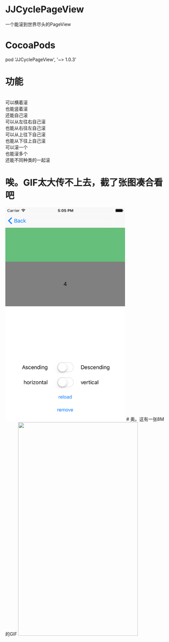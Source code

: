 # JJCyclePageView
一个能滚到世界尽头的PageView
# CocoaPods
 pod 'JJCyclePageView', '~> 1.0.3'
# 功能
<br>可以横着滚
<br>也能竖着滚
<br>还能自己滚
<br>可以从左往右自己滚
<br>也能从右往左自己滚
<br>可以从上往下自己滚
<br>也能从下往上自己滚
<br>可以滚一个
<br>也能滚多个
<br>还能不同种类的一起滚
# 唉。GIF太大传不上去，截了张图凑合看吧
<!--![Alt Text](https://github.com/chinaljw/MyFileRepository/blob/master/Gif/JJPageView_PNG_0.png)-->
<img src="https://github.com/chinaljw/MyFileRepository/blob/master/Gif/JJPageView_PNG_0.png" height="667px" width="375px">
# 奥。这有一张8M的GIF
<img src="https://github.com/chinaljw/MyFileRepository/blob/master/JJPageView_GIF.gif" height="667px" width="375px">
